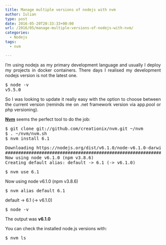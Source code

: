 ```yaml
---
title: Manage multiple versions of nodejs with nvm
author: Iulian
type: post
date: 2016-05-20T20:33:33+00:00
url: /2016/05/manage-multiple-versions-of-nodejs-with-nvm/
categories:
  - Nodejs
tags:
  - nvm

---
```

<p style="text-align: justify;">
  I&#8217;m using nodejs as my primary development language and usually I deploy my projects in docker containers. There days I realised my development nodejs version is not the latest one.
</p>

<pre class="lang:sh decode:true">$ node -v
v5.5.0</pre>

<p style="text-align: justify;">
  So I was looking to update it really easy with the option to choose between the current version (reminds me on .net framework version via app.pool or php versioning).
</p>

[**Nvm**][1] seems the perfect tool to do the job:

<pre class="lang:sh decode:true">$ git clone git://github.com/creationix/nvm.git ~/nvm
$ . ~/nvm/nvm.sh
$ nvm install 6.1</pre>

<pre class="lang:sh decode:true">Downloading https://nodejs.org/dist/v6.1.0/node-v6.1.0-darwin-x64.tar.gz...
######################################################################## 100.0%
Now using node v6.1.0 (npm v3.8.6)
Creating default alias: default -&gt; 6.1 (-&gt; v6.1.0)</pre>

<pre class="lang:sh decode:true ">$ nvm use 6.1</pre>

Now using node v6.1.0 (npm v3.8.6)

<pre class="lang:sh decode:true">$ nvm alias default 6.1</pre>

default -> 6.1 (-> v6.1.0)

<pre class="lang:sh decode:true">$ node -v</pre>

The output was **v6.1.0**

You can check the installed node.js versions with:

<pre class="lang:sh decode:true ">$ nvm ls</pre>

&nbsp;

 [1]: https://github.com/creationix/nvm